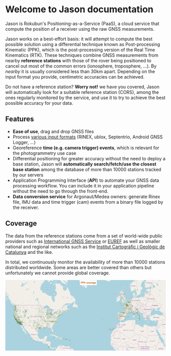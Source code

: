 # Welcome to Jason documentation

Jason is Rokubun's Positioning-as-a-Service (PaaS), a cloud service that compute
the position of a receiver using the raw GNSS measurements.

Jason works on a best-effort basis: it will attempt to compute the best possible
solution using a differential technique known as Post-processing Kinematic (PPK),
which is the post-processing version of the Real Time Kinematics (RTK). These
techniques combine GNSS measurements from nearby **reference stations** with
those of the rover being positioned to cancel out most of the common errors 
(ionosphere, troposphere, ...). By _nearby_ it is usually considered less than
30km apart. Depending on the input format you provide, centimetric accuracies 
can be achieved.

Do not have a reference station? **Worry not!** we have you covered, Jason will
automatically look for a suitable reference station (CORS), among the ones regularly
monitored by the service, and use it to try to achieve the best possible accuracy
for your data.

## Features

- **Ease of use**, drag and drop GNSS files 
- Process [various input formats](../manual#supported-formats) (RINEX, ublox, Septentrio, Android GNSS Logger, ...)
- Georeference **time (e.g. camera trigger) events**, which is relevant for the photogrammetry use case
- Differential positioning for greater accuracy without the need to deploy a
  base station, Jason will **automatically search/fetch/use the closest base station** among
  the database of more than 10000 stations tracked by our servers
- Application Programming Interface (**API**) to automate your
  GNSS data processing workflow. You can include it in your application pipeline
  without the need to go through the front-end.
- **Data conversion service** for Argonaut/Medea owners: generate Rinex file, IMU
  data and time trigger (cam) events from a binary file logged by the receiver.

## Coverage

The data from the reference stations come from a set of world-wide public providers such
as [International GNSS Service](https://www.igs.org) or [EUREF](http://www.epncb.oma.be/) as
well as smaller national and regional networks such as the [Institut Cartogràfic i Geològic de Catalunya](https://www.icgc.cat) and the like.

In total, we continuously monitor the availability of more than 10000 stations
distributed worldwide. Some areas are better covered than others but unfortunately
we cannot provide global coverage.

[![Jason PPK coverage](images/jason_coverage.png "Jason PPK coverage")](https://jason.rokubun.cat/#!/login#coverage)
